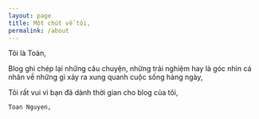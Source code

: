 ```yaml
---
layout: page
title: Một chút về tôi,
permalink: /about
---
```


Tôi là Toàn,

Blog ghi chép lại những câu chuyện, những trải nghiệm hay là góc nhìn cá nhân về những gì xảy ra xung quanh cuộc sống hàng ngày,

Tôi rất vui vì bạn đã dành thời gian cho blog của tôi,

`Toan Nguyen,`

